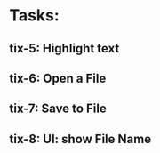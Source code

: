 # Tasks:

## tix-5: Highlight text
## tix-6: Open a File
## tix-7: Save to File
## tix-8: UI: show File Name 
